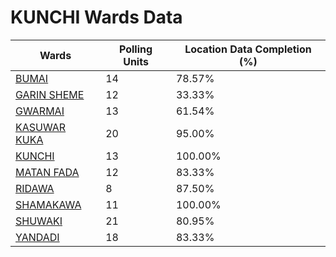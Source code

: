 
# KUNCHI Wards Data

| Wards | Polling Units | Location Data Completion (%) |
| ---- | ----- | ------- |
| [BUMAI](./wards/4619-bumai) | 14 | 78.57% |
| [GARIN SHEME](./wards/4620-garin-sheme) | 12 | 33.33% |
| [GWARMAI](./wards/4621-gwarmai) | 13 | 61.54% |
| [KASUWAR KUKA](./wards/4622-kasuwar-kuka) | 20 | 95.00% |
| [KUNCHI](./wards/4623-kunchi) | 13 | 100.00% |
| [MATAN FADA](./wards/4624-matan-fada) | 12 | 83.33% |
| [RIDAWA](./wards/4625-ridawa) | 8 | 87.50% |
| [SHAMAKAWA](./wards/4626-shamakawa) | 11 | 100.00% |
| [SHUWAKI](./wards/4627-shuwaki) | 21 | 80.95% |
| [YANDADI](./wards/4628-yandadi) | 18 | 83.33% |




